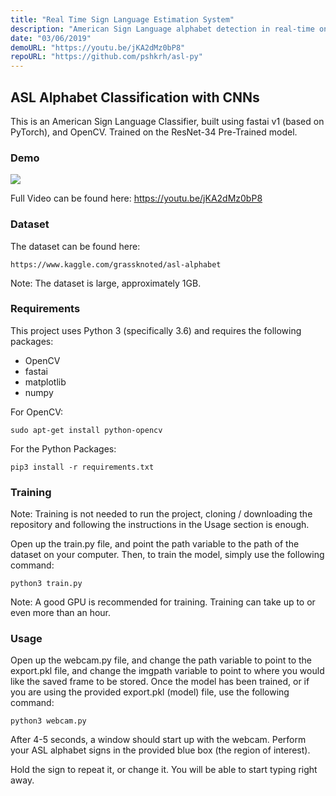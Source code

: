 ```yaml
---
title: "Real Time Sign Language Estimation System"
description: "American Sign Language alphabet detection in real-time on a webcam."
date: "03/06/2019"
demoURL: "https://youtu.be/jKA2dMz0bP8"
repoURL: "https://github.com/pshkrh/asl-py"
---
```


## ASL Alphabet Classification with CNNs

This is an American Sign Language Classifier, built using fastai v1 (based on PyTorch), and OpenCV. 
Trained on the ResNet-34 Pre-Trained model.

### Demo

<img src="https://github.com/pshkrh/asl-py/raw/master/demo.gif">

Full Video can be found here: https://youtu.be/jKA2dMz0bP8

### Dataset

The dataset can be found here:

```
https://www.kaggle.com/grassknoted/asl-alphabet
```
Note: The dataset is large, approximately 1GB.

### Requirements

This project uses Python 3 (specifically 3.6) and requires the following packages:

* OpenCV
* fastai
* matplotlib
* numpy

For OpenCV: 

```
sudo apt-get install python-opencv
```

For the Python Packages:

```
pip3 install -r requirements.txt
```

### Training 

Note: Training is not needed to run the project, cloning / downloading the repository and following the instructions in the Usage section is enough.

Open up the train.py file, and point the path variable to the path of the dataset on your computer.
Then, to train the model, simply use the following command:

```
python3 train.py
```
Note: A good GPU is recommended for training. Training can take up to or even more than an hour.

### Usage

Open up the webcam.py file, and change the path variable to point to the export.pkl file, and change the imgpath variable to point to where you would like the saved frame to be stored.
Once the model has been trained, or if you are using the provided export.pkl (model) file, use the following command:

```
python3 webcam.py
```
After 4-5 seconds, a window should start up with the webcam. Perform your ASL alphabet signs in the provided blue box (the region of interest).

Hold the sign to repeat it, or change it. You will be able to start typing right away.